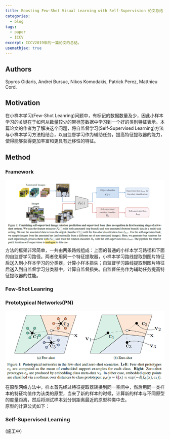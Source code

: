 ```yaml
---
title: Boosting Few-Shot Visual Learning with Self-Supervision 论文总结
categories:
  - blog
tags:
  - paper
  - ICCV
excerpt: ICCV2019年的一篇论文的总结。
usemathjax: true
---
```

## Authors
Spyros Gidaris, Andrei Bursuc, Nikos Komodakis, Patrick Perez, Matthieu Cord.
## Motivation
在小样本学习(Few-Shot Leanring)问题中，有标记的数据数量及少，因此小样本学习的关键在于如何从数量较少的带标签数据中学习到一个好的类别特征表示。本篇论文的作者为了解决这个问题，将自监督学习(Self-Supervised Learning)方法与小样本学习方法相结合，以自监督学习作为辅助任务，提高特征提取器的能力，使得能够获得更加丰富和更具有迁移性的特征。
## Method
### Framework
![avatar](/assets/images/paper2/framework.png)
方法的框架非常简单，一共由两条路线组成：上面的普通的小样本学习路径和下面的自监督学习路径。两者使用同一个特征提取器，小样本学习路线提取到图片特征后送入到小样本学习的分类器，计算小样本损失；自监督学习路线提取到图片特征后送入到自监督学习分类器中，计算自监督损失。自监督任务作为辅助任务提高特征提取器的性能。
### Few-Shot Leanring
### Prototypical Networks(PN)
![avatar](/assets/images/paper2/pn.png)
在原型网络方法中，样本首先经过特征提取器转换到同一空间中，然后用同一类样本的特征均值作为该类的原型，当来了新的样本的时候，计算新的样本与不同原型的度量距离，然后将测试样本划分到距离最近的原型种类中去。  
原型的计算公式如下：
### Self-Supervised Learning
(施工中)
